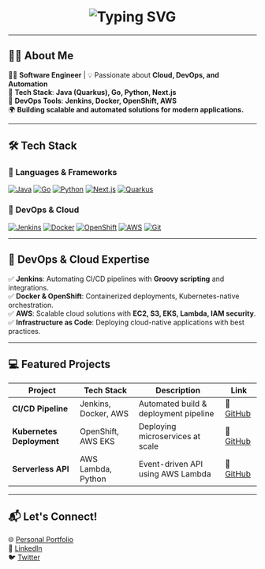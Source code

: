 <div style="text-align: center;">
  <h1>
    <img src="https://readme-typing-svg.herokuapp.com?font=Fira+Code&size=28&duration=4000&pause=1000&color=FFFFFF&width=435&lines=Hi+I'm+James+Spencer" alt="Typing SVG">
  </h1>
</div>

---

## 🙋‍♂️ About Me

👨‍💻 **Software Engineer** | 💡 Passionate about **Cloud, DevOps, and Automation**  
🚀 **Tech Stack**: **Java (Quarkus), Go, Python, Next.js**  
🔧 **DevOps Tools**: **Jenkins, Docker, OpenShift, AWS**  
🌍 **Building scalable and automated solutions for modern applications.**

---

## 🛠️ Tech Stack

### 🔹 **Languages & Frameworks**
[![Java](https://img.shields.io/badge/Java-%23ED8B00.svg?style=for-the-badge&logo=openjdk&logoColor=white)](https://www.oracle.com/java/)
[![Go](https://img.shields.io/badge/Go-%2300ADD8.svg?style=for-the-badge&logo=go&logoColor=white)](https://go.dev/)
[![Python](https://img.shields.io/badge/Python-%233776AB.svg?style=for-the-badge&logo=python&logoColor=white)](https://www.python.org/)
[![Next.js](https://img.shields.io/badge/Next.js-%23000000.svg?style=for-the-badge&logo=next.js&logoColor=white)](https://nextjs.org/)
[![Quarkus](https://img.shields.io/badge/Quarkus-%2359C9E6.svg?style=for-the-badge&logo=quarkus&logoColor=white)](https://quarkus.io/)

### 🔹 **DevOps & Cloud**
[![Jenkins](https://img.shields.io/badge/Jenkins-%232C5263.svg?style=for-the-badge&logo=jenkins&logoColor=white)](https://www.jenkins.io/)
[![Docker](https://img.shields.io/badge/Docker-%232496ED.svg?style=for-the-badge&logo=docker&logoColor=white)](https://www.docker.com/)
[![OpenShift](https://img.shields.io/badge/OpenShift-%23EE0000.svg?style=for-the-badge&logo=redhatopenshift&logoColor=white)](https://www.openshift.com/)
[![AWS](https://img.shields.io/badge/AWS-%23FF9900.svg?style=for-the-badge&logo=amazonaws&logoColor=white)](https://aws.amazon.com/)
[![Git](https://img.shields.io/badge/Git-%23F05032.svg?style=for-the-badge&logo=git&logoColor=white)](https://git-scm.com/)

---

## 🚀 DevOps & Cloud Expertise

✅ **Jenkins**: Automating CI/CD pipelines with **Groovy scripting** and integrations.  
✅ **Docker & OpenShift**: Containerized deployments, Kubernetes-native orchestration.  
✅ **AWS**: Scalable cloud solutions with **EC2, S3, EKS, Lambda, IAM security**.  
✅ **Infrastructure as Code**: Deploying cloud-native applications with best practices.  

---

## 💻 Featured Projects

| Project | Tech Stack | Description | Link |
|---------|-----------|-------------|------|
| **CI/CD Pipeline** | Jenkins, Docker, AWS | Automated build & deployment pipeline | 🔗 [GitHub](#) |
| **Kubernetes Deployment** | OpenShift, AWS EKS | Deploying microservices at scale | 🔗 [GitHub](#) |
| **Serverless API** | AWS Lambda, Python | Event-driven API using AWS Lambda | 🔗 [GitHub](#) |

---

## 📬 Let's Connect!

🌐 [Personal Portfolio](https://jamesspencer19.net)  
💼 [LinkedIn](https://www.linkedin.com/in/jamesspencerprofile/)  
🐦 [Twitter](https://x.com/jamesspencer177)  
